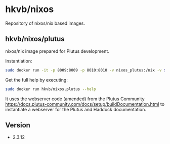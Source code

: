 # hkvb/nixos

Repository of nixos/nix based images.

## hkvb/nixos/plutus

nixos/nix image prepared for Plutus development.

Instantiation:

```bash
sudo docker run -it -p 8009:8009 -p 8010:8010 -v nixos_plutus:/nix -v $(pwd):/plutus hkvb/nixos.plutus
```
Get the full help by executing:

```bash
sudo docker run hkvb/nixos.plutus --help
```
It uses the webserver code (amended) from the Plutus Community https://docs.plutus-community.com/docs/setup/buildDocumentation.html
to instantiate a webserver for the Plutus and Haddock documentation.

## Version

* 2.3.12
